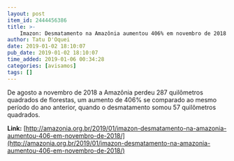 ```yaml
---
layout: post
item_id: 2444456386
title: >-
    Imazon: Desmatamento na Amazônia aumentou 406% em novembro de 2018
author: Tatu D'Oquei
date: 2019-01-02 18:10:07
pub_date: 2019-01-02 18:10:07
time_added: 2019-01-06 00:34:28
categories: [avisamos]
tags: []
---
```


De agosto a novembro de 2018 a Amazônia perdeu 287 quilômetros quadrados de florestas, um aumento de 406% se comparado ao mesmo período do ano anterior, quando o desmatamento somou 57 quilômetros quadrados.

**Link:** [http://amazonia.org.br/2019/01/imazon-desmatamento-na-amazonia-aumentou-406-em-novembro-de-2018/](http://amazonia.org.br/2019/01/imazon-desmatamento-na-amazonia-aumentou-406-em-novembro-de-2018/)

